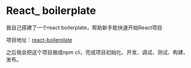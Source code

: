 # React_ boilerplate

我自己搭建了一个react boilerplate，帮助新手能快速开始React项目

项目地址：[react-boilerplate](https://github.com/huliyou/react-boilerplate)

之后我会把这个项目做成npm cli，完成项目初始化、开发、调试、测试、构建、发布。
